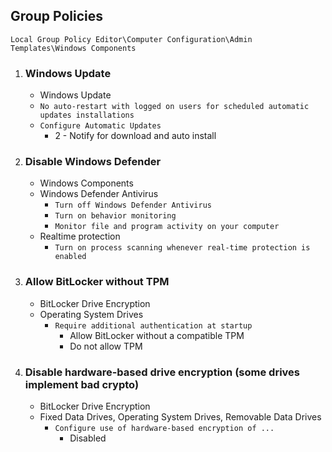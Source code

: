 ## Group Policies
`Local Group Policy Editor\Computer Configuration\Admin Templates\Windows Components`

1. ### Windows Update
   - Windows Update
    - `No auto-restart with logged on users for scheduled automatic updates installations`
    - `Configure Automatic Updates`
      - 2 - Notify for download and auto install

2. ### Disable Windows Defender
   - Windows Components
    - Windows Defender Antivirus
      - `Turn off Windows Defender Antivirus`
      - `Turn on behavior monitoring`
      - `Monitor file and program activity on your computer`
    - Realtime protection
      - `Turn on process scanning whenever real-time protection is enabled`

3. ### Allow BitLocker without TPM
   - BitLocker Drive Encryption
    - Operating System Drives
      - `Require additional authentication at startup`
        - Allow BitLocker without a compatible TPM
        - Do not allow TPM

3. ### Disable hardware-based drive encryption (some drives implement bad crypto)
   - BitLocker Drive Encryption
    - Fixed Data Drives, Operating System Drives, Removable Data Drives
      - `Configure use of hardware-based encryption of ...`
        - Disabled

